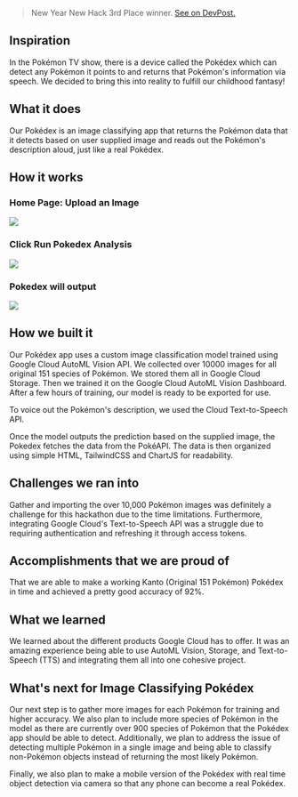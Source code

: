 > New Year New Hack 3rd Place winner. [See on DevPost.](https://devpost.com/software/image-classifying-pokedex)

## Inspiration
In the Pokémon TV show, there is a device called the Pokédex which can detect any Pokémon it points to and returns that Pokémon's information via speech. We decided to bring this into reality to fulfill our childhood fantasy!

## What it does
Our Pokédex is an image classifying app that returns the Pokémon data that it detects based on user supplied image and reads out the Pokémon's description aloud, just like a real Pokédex.

## How it works
### Home Page: Upload an Image
<img src= "https://challengepost-s3-challengepost.netdna-ssl.com/photos/production/software_photos/001/323/386/datas/gallery.jpg" />

### Click Run Pokedex Analysis
<img src="https://challengepost-s3-challengepost.netdna-ssl.com/photos/production/software_photos/001/323/388/datas/gallery.jpg" />

### Pokedex will output 
<img src="https://challengepost-s3-challengepost.netdna-ssl.com/photos/production/software_photos/001/323/387/datas/gallery.jpg" />

## How we built it
Our Pokédex app uses a custom image classification model trained using Google Cloud AutoML Vision API. We collected over 10000 images for all original 151 species of Pokémon. We stored them all in Google Cloud Storage. Then we trained it on the Google Cloud AutoML Vision Dashboard. After a few hours of training, our model is ready to be exported for use.

To voice out the Pokémon's description, we used the Cloud Text-to-Speech API.

Once the model outputs the prediction based on the supplied image, the Pokedex fetches the data from the PokéAPI. The data is then organized using simple HTML, TailwindCSS and ChartJS for readability.

## Challenges we ran into
Gather and importing the over 10,000 Pokémon images was definitely a challenge for this hackathon due to the time limitations. Furthermore, integrating Google Cloud's Text-to-Speech API was a struggle due to requiring authentication and refreshing it through access tokens.

## Accomplishments that we are proud of
That we are able to make a working Kanto (Original 151 Pokémon) Pokédex in time and achieved a pretty good accuracy of 92%.

## What we learned
We learned about the different products Google Cloud has to offer. It was an amazing experience being able to use AutoML Vision, Storage, and Text-to-Speech (TTS) and integrating them all into one cohesive project.

## What's next for Image Classifying Pokédex
Our next step is to gather more images for each Pokémon for training and higher accuracy. We also plan to include more species of Pokémon in the model as there are currently over 900 species of Pokémon that the Pokédex app should be able to detect. Additionally, we plan to address the issue of detecting multiple Pokémon in a single image and being able to classify non-Pokémon objects instead of returning the most likely Pokémon.

Finally, we also plan to make a mobile version of the Pokédex with real time object detection via camera so that any phone can become a real Pokédex.
